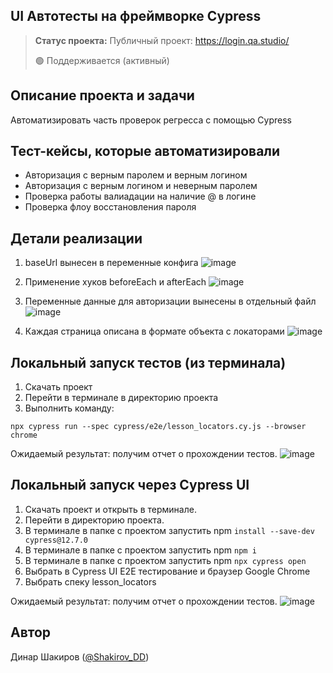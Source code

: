 <h2>UI Автотесты на фреймворке Cypress</h2>

> **Статус проекта:**
> Публичный проект: https://login.qa.studio/
> 
> 🟢 Поддерживается (активный) 

## Описание проекта и задачи
Автоматизировать часть проверок регресса с помощью Cypress

## Тест-кейсы, которые автоматизировали
* Авторизация с верным паролем и верным логином
* Авторизация c верным логином и неверным паролем
* Проверка работы валиадации на наличие @ в логине
* Проверка флоу восстановления пароля

## Детали реализации

1. baseUrl вынесен в переменные конфига
![image](https://raw.githubusercontent.com/German-D/new_cypress/main/static/baseUrl.png)

2. Применение хуков beforeEach и afterEach
![image](https://raw.githubusercontent.com/German-D/new_cypress/main/static/hooks.png)

3. Переменные данные для авторизации вынесены в отдельный файл
![image](https://raw.githubusercontent.com/German-D/new_cypress/main/static/user_data.png)

4. Каждая страница описана в формате объекта с локаторами
![image](https://raw.githubusercontent.com/German-D/new_cypress/main/static/locators.png)

## Локальный запуск тестов (из терминала)
1. Скачать проект
2. Перейти в терминале в директорию проекта
2. Выполнить команду:
```
npx cypress run --spec cypress/e2e/lesson_locators.cy.js --browser chrome
```
Ожидаемый результат: получим отчет о прохождении тестов.
![image](https://raw.githubusercontent.com/German-D/new_cypress/main/static/Cypress_cli.png)


## Локальный запуск через Cypress UI
1. Скачать проект и открыть в терминале.
2. Перейти в директорию проекта.
3. В терминале в папке с проектом запустить npm `install --save-dev cypress@12.7.0`
4. В терминале в папке с проектом запустить npm `npm i`
5. В терминале в папке с проектом запустить npm `npx cypress open`
6. Выбрать в Cypress UI E2E тестирование и браузер Google Chrome
7. Выбрать спеку lesson_locators

Ожидаемый результат: получим отчет о прохождении тестов.
![image](https://raw.githubusercontent.com/German-D/new_cypress/main/static/Cypress_UI.png)


## Автор

Динар Шакиров ([@Shakirov_DD](https://t.me/Shakirov_DD))
